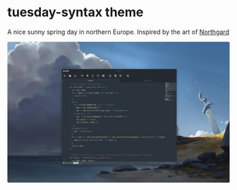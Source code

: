 # tuesday-syntax theme

A nice sunny spring day in northern Europe.
Inspired by the art of [Northgard](http://northgard.net)

![screenshot](https://raw.githubusercontent.com/ignism/tuesday-syntax/master/screenshot.jpg)
